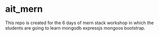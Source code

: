 # ait_mern
This repo is created for the 6 days of mern stack workshop in which the students are going to learn mongodb expressjs mongoos bootstrap.
